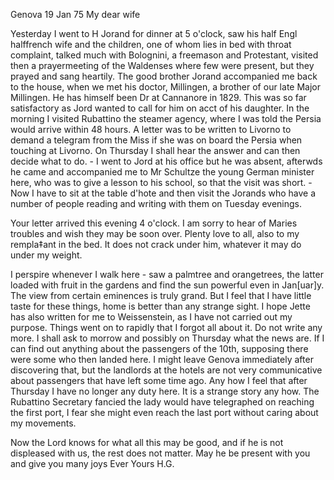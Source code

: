  Genova 19 Jan 75
My dear wife

Yesterday I went to H Jorand for dinner at 5 o'clock, saw his half Engl halffrench wife and the children, one of whom lies in bed with throat complaint, talked much with Bolognini, a freemason and Protestant, visited then a prayermeeting of the Waldenses where few were present, but they prayed and sang heartily. The good brother Jorand accompanied me back to the house, when we met his doctor, Millingen, a brother of our late Major Millingen. He has himself been Dr at Cannanore in 1829. This was so far satisfactory as Jord wanted to call for him on acct of his daughter. In the morning I visited Rubattino the steamer agency, where I was told the Persia would arrive within 48 hours. A letter was to be written to Livorno to demand a telegram from the Miss if she was on board the Persia when touching at Livorno. On Thursday I shall hear the answer and can then decide what to do. - I went to Jord at his office but he was absent, afterwds he came and accompanied me to Mr Schultze the young German minister here, who was to give a lesson to his school, so that the visit was short. - Now I have to sit at the table d'hote and then visit the Jorands who have a number of people reading and writing with them on Tuesday evenings.

Your letter arrived this evening 4 o'clock. I am sorry to hear of Maries troubles and wish they may be soon over. Plenty love to all, also to my rempla‡ant in the bed. It does not crack under him, whatever it may do under my weight.

I perspire whenever I walk here - saw a palmtree and orangetrees, the latter loaded with fruit in the gardens and find the sun powerful even in Jan[uar]y. The view from certain eminences is truly grand. But I feel that I have little taste for these things, home is better than any strange sight. 
I hope Jette has also written for me to Weissenstein, as I have not carried out my purpose. Things went on to rapidly that I forgot all about it. 
Do not write any more. I shall ask to morrow and possibly on Thursday what the news are. If I can find out anything about the passengers of the 10th, supposing there were some who then landed here. I might leave Genova immediately after discovering that, but the landlords at the hotels are not very communicative about passengers that have left some time ago. Any how I feel that after Thursday I have no longer any duty here. It is a strange story any how. The Rubattino Secretary fancied the lady would have telegraphed on reaching the first port, I fear she might even reach the last port without caring about my movements.

Now the Lord knows for what all this may be good, and if he is not displeased with us, the rest does not matter. May he be present with you and give you many joys
 Ever Yours H.G.
